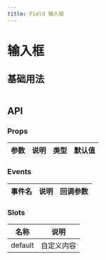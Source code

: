 ```yaml
---
title: Field 输入框
---
```


# 输入框

## 基础用法

```html

```

## API

### Props

| 参数 | 说明 | 类型 | 默认值 |
| --- | --- | --- | --- |

### Events

| 事件名 | 说明 | 回调参数 |
| --- | --- | --- |

### Slots

| 名称 | 说明 |
| --- | --- |
| default | 自定义内容 |
